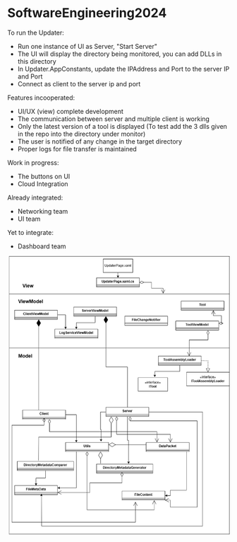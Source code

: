 # SoftwareEngineering2024

To run the Updater:

- Run one instance of UI as Server, "Start Server"
- The UI will display the directory being monitored, you can add DLLs in this directory
- In Updater.AppConstants, update the IPAddress and Port to the server IP and Port
- Connect as client to the server ip and port

Features incooperated:

- UI/UX (view) complete development
- The communication between server and multiple client is working
- Only the latest version of a tool is displayed (To test add the 3 dlls given in the repo into the directory under monitor)
- The user is notified of any change in the target directory
- Proper logs for file transfer is maintained

Work in progress:

- The buttons on UI
- Cloud Integration

Already integrated:

- Networking team
- UI team

Yet to integrate:

- Dashboard team

![Class Diagram](./UpdaterTeam.png)
